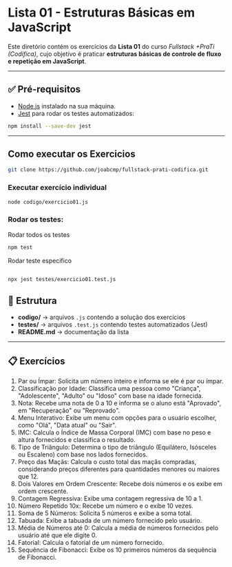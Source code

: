 # Lista 01 - Estruturas Básicas em JavaScript

Este diretório contém os exercícios da **Lista 01** do curso *Fullstack +PraTi (Codifica)*, cujo objetivo é praticar **estruturas básicas de controle de fluxo e repetição em JavaScript**.

---

## ✅ Pré-requisitos

- [Node.js](https://nodejs.org/) instalado na sua máquina.
- [Jest](https://jestjs.io/) para rodar os testes automatizados:  

```bash
npm install --save-dev jest
```
---
## Como executar os Exercicios
```bash
git clone https://github.com/joabcmp/fullstack-prati-codifica.git
```
### Executar exercício individual
```bash
node codigo/exercicio01.js
```

### Rodar os testes:

Rodar todos os testes
```bash
npm test
```

Rodar teste específico
```bash

npx jest testes/exercicio01.test.js
```

## 📂 Estrutura
- **codigo/** → arquivos `.js` contendo a solução dos exercícios  
- **testes/** → arquivos `.test.js` contendo testes automatizados (Jest)  
- **README.md** → documentação da lista

---

## 📋 Exercícios
1.  Par ou Ímpar: Solicita um número inteiro e informa se ele é par ou ímpar.
2.  Classificação por Idade: Classifica uma pessoa como "Criança", "Adolescente", "Adulto" ou "Idoso" com base na idade fornecida.
3.  Nota: Recebe uma nota de 0 a 10 e informa se o aluno está "Aprovado", em "Recuperação" ou "Reprovado".
4.  Menu Interativo: Exibe um menu com opções para o usuário escolher, como "Olá", "Data atual" ou "Sair".
5.  IMC: Calcula o Índice de Massa Corporal (IMC) com base no peso e altura fornecidos e classifica o resultado.
6.  Tipo de Triângulo: Determina o tipo de triângulo (Equilátero, Isósceles ou Escaleno) com base nos lados fornecidos.
7.  Preço das Maçãs: Calcula o custo total das maçãs compradas, considerando preços diferentes para quantidades menores ou maiores que 12.
8.  Dois Valores em Ordem Crescente: Recebe dois números e os exibe em ordem crescente.
9.  Contagem Regressiva: Exibe uma contagem regressiva de 10 a 1.
10.  Número Repetido 10x: Recebe um número e o exibe 10 vezes.
11.  Soma de 5 Números: Solicita 5 números e exibe a soma total.
12.  Tabuada: Exibe a tabuada de um número fornecido pelo usuário.
13.  Média de Números até 0: Calcula a média de números fornecidos pelo usuário até que ele digite 0.
14.  Fatorial: Calcula o fatorial de um número fornecido.
15.  Sequência de Fibonacci: Exibe os 10 primeiros números da sequência de Fibonacci.
